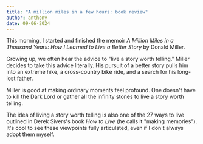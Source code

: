 ```yaml
---
title: "A million miles in a few hours: book review"
author: anthony
date: 09-06-2024
---
```


This morning, I started and finished the memoir *A Million Miles in a Thousand Years: How I Learned to Live a Better Story* by Donald Miller. 

Growing up, we often hear the advice to "live a story worth telling." Miller decides to take this advice literally. His pursuit of a better story pulls him into an extreme hike, a cross-country bike ride, and a search for his long-lost father. 

Miller is good at making ordinary moments feel profound. One doesn't have to kill the Dark Lord or gather all the infinity stones to live a story worth telling. 

The idea of living a story worth telling is also one of the 27 ways to live outlined in Derek Sivers's book *How to Live* (he calls it "making memories"). It's cool to see these viewpoints fully articulated, even if I don't always adopt them myself. 